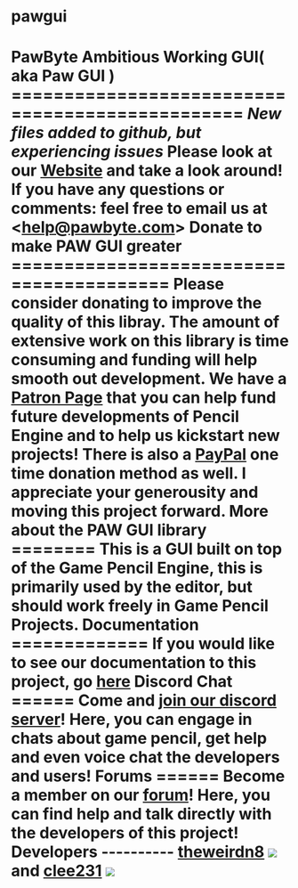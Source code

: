 # pawgui
# PawByte Ambitious Working GUI( aka Paw GUI ) ================================================  *New files added to github, but experiencing issues*  Please look at our [Website](http://pawbyte.com/opensource) and take a look around!  If you have any questions or comments: feel free to email us at &lt;help@pawbyte.com>   Donate to make PAW GUI greater ========================================= Please consider donating to improve the quality of this libray. The amount of extensive work on this library is time consuming and funding will help smooth out development.  We have a [Patron Page](https://www.patreon.com/pawbyte?ty=h) that you can help fund future developments of Pencil Engine and to help us kickstart new projects!  There is also a [PayPal](http://gamepencil.pawbyte.com/donate/) one time donation method as well.   I appreciate your generousity and moving this project forward.    More about the PAW GUI library ======== This is a GUI built on top of the Game Pencil Engine, this is primarily used by the editor, but should work freely in Game Pencil Projects.   Documentation ============= If you would like to see our documentation to this project, go [here](http://docs.pawbyte.com/)  Discord Chat ====== Come and  [join our discord server](https://discord.gg/aNX3Fcx)!  Here, you can engage in chats about game pencil, get help and even voice chat the developers and users!  Forums ====== Become a member on our [forum](http://community.pawbyte.com/)!  Here, you can find help and talk directly with the developers of this project!   Developers ---------- [theweirdn8](https://github.com/theweirdn8) ![](https://avatars0.githubusercontent.com/u/3193947?v=4&amp;s=100) and [clee231](https://github.com/clee231) ![](https://avatars0.githubusercontent.com/u/1387910?v=4&amp;s=100)
